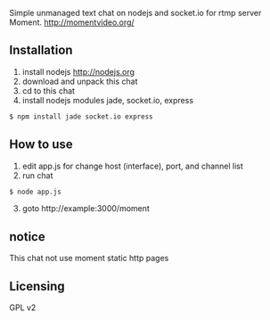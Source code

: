 Simple unmanaged text chat on nodejs and socket.io for rtmp server Moment.
http://momentvideo.org/

## Installation
1) install nodejs http://nodejs.org
2) download and unpack this chat
3) cd to this chat
4) install nodejs modules jade, socket.io, express
```bash
$ npm install jade socket.io express
```

## How to use
1) edit app.js for change host (interface), port, and channel list
2) run chat
```bash
$ node app.js
```
3) goto http://example:3000/moment

## notice
This chat not use moment static http pages

## Licensing
GPL v2